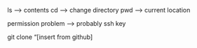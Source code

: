 ls —> contents
cd —> change directory
pwd —> current location

permission problem —> probably ssh key

git clone “[insert from github]